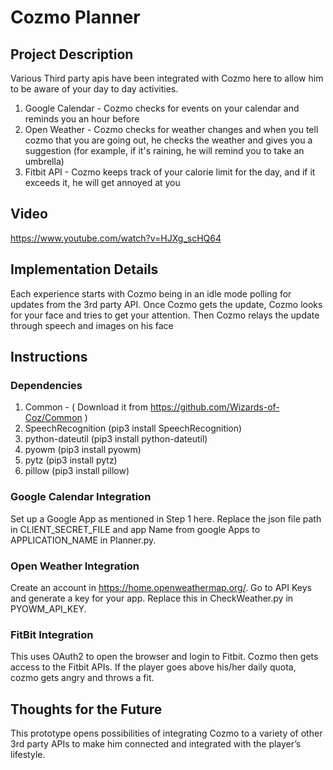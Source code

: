 # Cozmo Planner
## Project Description
Various Third party apis have been integrated with Cozmo here to allow him to be aware of your day to day activities.
1. Google Calendar - Cozmo checks for events on your calendar and reminds you an hour before
2. Open Weather - Cozmo checks for weather changes and when you tell cozmo that you are going out, he checks the weather and gives you a suggestion (for example, if it's raining, he will remind you to take an umbrella)
3. Fitbit API - Cozmo keeps track of your calorie limit for the day, and if it exceeds it, he will get annoyed at you

## Video
https://www.youtube.com/watch?v=HJXg_scHQ64

## Implementation Details
Each experience starts with Cozmo being in an idle mode polling for updates from the 3rd party API. Once Cozmo gets the update, Cozmo looks for your face and tries to get your attention. Then Cozmo relays the update through speech and images on his face

## Instructions
### Dependencies
1. Common - ( Download it from https://github.com/Wizards-of-Coz/Common )
2. SpeechRecognition (pip3 install SpeechRecognition)
3. python-dateutil (pip3 install python-dateutil)
4. pyowm (pip3 install pyowm)
5. pytz (pip3 install pytz)
6. pillow (pip3 install pillow)

### Google Calendar Integration 
Set up a Google App as mentioned in Step 1 here. Replace the json file path in CLIENT_SECRET_FILE and app Name from google Apps to APPLICATION_NAME in Planner.py.

### Open Weather Integration 
Create an account in https://home.openweathermap.org/. Go to API Keys and generate a key for your app. Replace this in CheckWeather.py in PYOWM_API_KEY.

### FitBit Integration 
This uses OAuth2 to open the browser and login to Fitbit. Cozmo then gets access to the Fitbit APIs. If the player goes above his/her daily quota, cozmo gets angry and throws a fit.


## Thoughts for the Future
This prototype opens possibilities of integrating Cozmo to a variety of other 3rd party APIs to make him connected and integrated with the player’s lifestyle.
